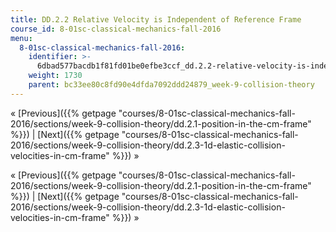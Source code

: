 ```yaml
---
title: DD.2.2 Relative Velocity is Independent of Reference Frame
course_id: 8-01sc-classical-mechanics-fall-2016
menu:
  8-01sc-classical-mechanics-fall-2016:
    identifier: >-
      6dbad577bacdb1f81fd01be0efbe3ccf_dd.2.2-relative-velocity-is-independent-of-reference-frame
    weight: 1730
    parent: bc33ee80c8fd90e4dfda7092ddd24879_week-9-collision-theory
---
```

« [Previous]({{% getpage "courses/8-01sc-classical-mechanics-fall-2016/sections/week-9-collision-theory/dd.2.1-position-in-the-cm-frame" %}}) | [Next]({{% getpage "courses/8-01sc-classical-mechanics-fall-2016/sections/week-9-collision-theory/dd.2.3-1d-elastic-collision-velocities-in-cm-frame" %}}) »

« [Previous]({{% getpage "courses/8-01sc-classical-mechanics-fall-2016/sections/week-9-collision-theory/dd.2.1-position-in-the-cm-frame" %}}) | [Next]({{% getpage "courses/8-01sc-classical-mechanics-fall-2016/sections/week-9-collision-theory/dd.2.3-1d-elastic-collision-velocities-in-cm-frame" %}}) »